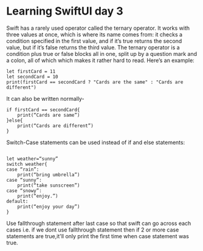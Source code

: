 # Learning SwiftUI day 3


Swift has a rarely used operator called the ternary operator. It works with three values at once, which is where its name comes from: it checks a condition specified in the first value, and if it’s true returns the second value, but if it’s false returns the third value.
The ternary operator is a condition plus true or false blocks all in one, split up by a question mark and a colon, all of which which makes it rather hard to read. Here’s an example:

```
let firstCard = 11
let secondCard = 10
print(firstCard == secondCard ? "Cards are the same" : "Cards are different")
```

It can also be written normally-

```
if firstCard == secondCard{
	print(“Cards are same”)
}else{
	print(“Cards are different”)
}
```


Switch-Case statements can be used instead of if and else statements:

```

let weather=“sunny”
switch weather{
case “rain”:
	print(“bring umbrella”)
case “sunny”:
	print(“take sunscreen”)
case “snowy”:
	print(“enjoy.”)
default:
	print(“enjoy your day”)
}
```
Use fallthrough statement after last case so that swift can go across each cases i.e. if we dont use fallthrough statement then if 2 or more case statements are true,it'll only print the first time when case statement was true.
